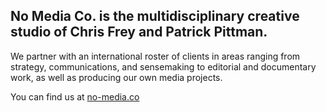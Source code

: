 ## No Media Co. is the multidisciplinary creative studio of Chris Frey and Patrick Pittman. 

We partner with an international roster of clients in areas ranging from strategy, communications, and sensemaking to editorial and documentary work, as well as producing our own media projects.

You can find us at [no-media.co](https://no-media.co)
